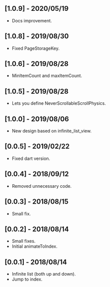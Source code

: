## [1.0.9] - 2020/05/19

* Docs improvement.

## [1.0.8] - 2019/08/30

* Fixed PageStorageKey.

## [1.0.6] - 2019/08/28

* MinItemCount and maxItemCount.

## [1.0.5] - 2019/08/28

* Lets you define NeverScrollableScrollPhysics.

## [1.0.0] - 2019/08/06

* New design based on infinite_list_view.

## [0.0.5] - 2019/02/22

* Fixed dart version.

## [0.0.4] - 2018/09/12

* Removed unnecessary code.

## [0.0.3] - 2018/08/15

* Small fix.

## [0.0.2] - 2018/08/14

* Small fixes.
* Initial animateToIndex.

## [0.0.1] - 2018/08/14

* Infinite list (both up and down).
* Jump to index.

